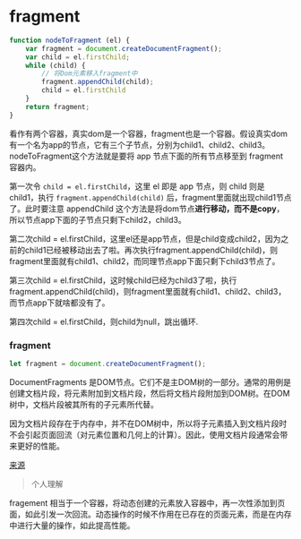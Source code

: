 # fragment

```js
function nodeToFragment (el) {
    var fragment = document.createDocumentFragment();
    var child = el.firstChild;
    while (child) {
        // 将Dom元素移入fragment中
        fragment.appendChild(child);
        child = el.firstChild
    }
    return fragment;
}
```
看作有两个容器，真实dom是一个容器，fragment也是一个容器。假设真实dom有一个名为app的节点，它有三个子节点，分别为child1、child2、child3。nodeToFragment这个方法就是要将 app 节点下面的所有节点移至到 fragment 容器内。

第一次令 `child = el.firstChild`，这里 el 即是 app 节点，则 child 则是child1，执行 `fragment.appendChild(child)` 后，fragment里面就出现child1节点了。此时要注意 appendChild 这个方法是将dom节点**进行移动，而不是copy**，所以节点app下面的子节点只剩下child2，child3。

第二次child = el.firstChild，这里el还是app节点，但是child变成child2，因为之前的child1已经被移动出去了啦。再次执行fragment.appendChild(child)，则fragment里面就有child1、child2，而同理节点app下面只剩下child3节点了。

第三次child = el.firstChild，这时候child已经为child3了啦，执行fragment.appendChild(child)，则fragment里面就有child1、child2、child3，而节点app下就啥都没有了。

第四次child = el.firstChild，则child为null，跳出循环.


### fragment 
```js
let fragment = document.createDocumentFragment();
```

DocumentFragments 是DOM节点。它们不是主DOM树的一部分。通常的用例是创建文档片段，将元素附加到文档片段，然后将文档片段附加到DOM树。在DOM树中，文档片段被其所有的子元素所代替。

因为文档片段存在于内存中，并不在DOM树中，所以将子元素插入到文档片段时不会引起页面回流（对元素位置和几何上的计算）。因此，使用文档片段通常会带来更好的性能。


[来源](https://developer.mozilla.org/zh-CN/docs/Web/API/Document/createDocumentFragment)

> 个人理解

fragement 相当于一个容器，将动态创建的元素放入容器中，再一次性添加到页面，如此引发一次回流。动态操作的时候不作用在已存在的页面元素，而是在内存中进行大量的操作，如此提高性能。